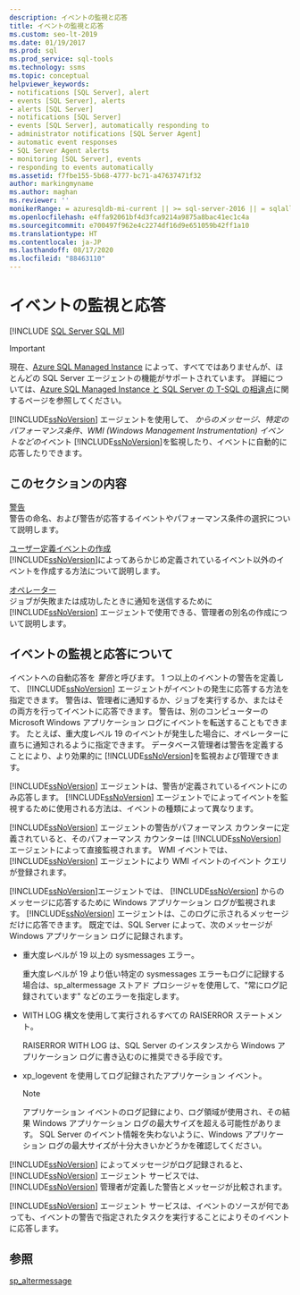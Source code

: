 ```yaml
---
description: イベントの監視と応答
title: イベントの監視と応答
ms.custom: seo-lt-2019
ms.date: 01/19/2017
ms.prod: sql
ms.prod_service: sql-tools
ms.technology: ssms
ms.topic: conceptual
helpviewer_keywords:
- notifications [SQL Server], alert
- events [SQL Server], alerts
- alerts [SQL Server]
- notifications [SQL Server]
- events [SQL Server], automatically responding to
- administrator notifications [SQL Server Agent]
- automatic event responses
- SQL Server Agent alerts
- monitoring [SQL Server], events
- responding to events automatically
ms.assetid: f7fbe155-5b68-4777-bc71-a47637471f32
author: markingmyname
ms.author: maghan
ms.reviewer: ''
monikerRange: = azuresqldb-mi-current || >= sql-server-2016 || = sqlallproducts-allversions
ms.openlocfilehash: e4ffa92061bf4d3fca9214a9875a8bac41ec1c4a
ms.sourcegitcommit: e700497f962e4c2274df16d9e651059b42ff1a10
ms.translationtype: HT
ms.contentlocale: ja-JP
ms.lasthandoff: 08/17/2020
ms.locfileid: "88463110"
---
```

# <a name="monitor-and-respond-to-events"></a>イベントの監視と応答
[!INCLUDE [SQL Server SQL MI](../../includes/applies-to-version/sql-asdbmi.md)]

> [!IMPORTANT]  
> 現在、[Azure SQL Managed Instance](https://docs.microsoft.com/azure/sql-database/sql-database-managed-instance) によって、すべてではありませんが、ほとんどの SQL Server エージェントの機能がサポートされています。 詳細については、[Azure SQL Managed Instance と SQL Server の T-SQL の相違点](https://docs.microsoft.com/azure/sql-database/sql-database-managed-instance-transact-sql-information#sql-server-agent)に関するページを参照してください。

[!INCLUDE[ssNoVersion](../../includes/ssnoversion-md.md)] エージェントを使用して、 *からのメッセージ、特定のパフォーマンス条件、WMI (Windows Management Instrumentation) イベントなどの*イベント [!INCLUDE[ssNoVersion](../../includes/ssnoversion-md.md)]を監視したり、イベントに自動的に応答したりできます。  
  
## <a name="in-this-section"></a>このセクションの内容  
[警告](../../ssms/agent/alerts.md)  
警告の命名、および警告が応答するイベントやパフォーマンス条件の選択について説明します。  
  
[ユーザー定義イベントの作成](../../ssms/agent/create-a-user-defined-event.md)  
[!INCLUDE[ssNoVersion](../../includes/ssnoversion-md.md)]によってあらかじめ定義されているイベント以外のイベントを作成する方法について説明します。  
  
[オペレーター](../../ssms/agent/operators.md)  
ジョブが失敗または成功したときに通知を送信するために [!INCLUDE[ssNoVersion](../../includes/ssnoversion-md.md)] エージェントで使用できる、管理者の別名の作成について説明します。  
  
## <a name="about-monitoring-and-responding-to-events"></a>イベントの監視と応答について  
イベントへの自動応答を *警告*と呼びます。 1 つ以上のイベントの警告を定義して、 [!INCLUDE[ssNoVersion](../../includes/ssnoversion-md.md)] エージェントがイベントの発生に応答する方法を指定できます。 警告は、管理者に通知するか、ジョブを実行するか、またはその両方を行ってイベントに応答できます。 警告は、別のコンピューターの Microsoft Windows アプリケーション ログにイベントを転送することもできます。 たとえば、重大度レベル 19 のイベントが発生した場合に、オペレーターに直ちに通知されるように指定できます。 データベース管理者は警告を定義することにより、より効果的に [!INCLUDE[ssNoVersion](../../includes/ssnoversion-md.md)]を監視および管理できます。  
  
[!INCLUDE[ssNoVersion](../../includes/ssnoversion-md.md)] エージェントは、警告が定義されているイベントにのみ応答します。 [!INCLUDE[ssNoVersion](../../includes/ssnoversion-md.md)] エージェントでによってイベントを監視するために使用される方法は、イベントの種類によって異なります。  
  
[!INCLUDE[ssNoVersion](../../includes/ssnoversion-md.md)] エージェントの警告がパフォーマンス カウンターに定義されていると、そのパフォーマンス カウンターは [!INCLUDE[ssNoVersion](../../includes/ssnoversion-md.md)] エージェントによって直接監視されます。 WMI イベントでは、 [!INCLUDE[ssNoVersion](../../includes/ssnoversion-md.md)] エージェントにより WMI イベントのイベント クエリが登録されます。  
  
[!INCLUDE[ssNoVersion](../../includes/ssnoversion-md.md)]エージェントでは、 [!INCLUDE[ssNoVersion](../../includes/ssnoversion-md.md)] からのメッセージに応答するために Windows アプリケーション ログが監視されます。 [!INCLUDE[ssNoVersion](../../includes/ssnoversion-md.md)] エージェントは、このログに示されるメッセージだけに応答できます。 既定では、SQL Server によって、次のメッセージが Windows アプリケーション ログに記録されます。  
  
-   重大度レベルが 19 以上の sysmessages エラー。  
  
    重大度レベルが 19 より低い特定の sysmessages エラーもログに記録する場合は、sp_altermessage ストアド プロシージャを使用して、"常にログ記録されています" などのエラーを指定します。  
  
-   WITH LOG 構文を使用して実行されるすべての RAISERROR ステートメント。  
  
    RAISERROR WITH LOG は、SQL Server のインスタンスから Windows アプリケーション ログに書き込むのに推奨できる手段です。  
  
-   xp_logevent を使用してログ記録されたアプリケーション イベント。  
  
    > [!NOTE]  
    > アプリケーション イベントのログ記録により、ログ領域が使用され、その結果 Windows アプリケーション ログの最大サイズを超える可能性があります。 SQL Server のイベント情報を失わないように、Windows アプリケーション ログの最大サイズが十分大きいかどうかを確認してください。  
  
[!INCLUDE[ssNoVersion](../../includes/ssnoversion-md.md)] によってメッセージがログ記録されると、 [!INCLUDE[ssNoVersion](../../includes/ssnoversion-md.md)] エージェント サービスでは、 [!INCLUDE[ssNoVersion](../../includes/ssnoversion-md.md)] 管理者が定義した警告とメッセージが比較されます。  
  
[!INCLUDE[ssNoVersion](../../includes/ssnoversion-md.md)] エージェント サービスは、イベントのソースが何であっても、イベントの警告で指定されたタスクを実行することによりそのイベントに応答します。  
  
## <a name="see-also"></a>参照  
[sp_altermessage](../../relational-databases/system-stored-procedures/sp-altermessage-transact-sql.md)  
  
